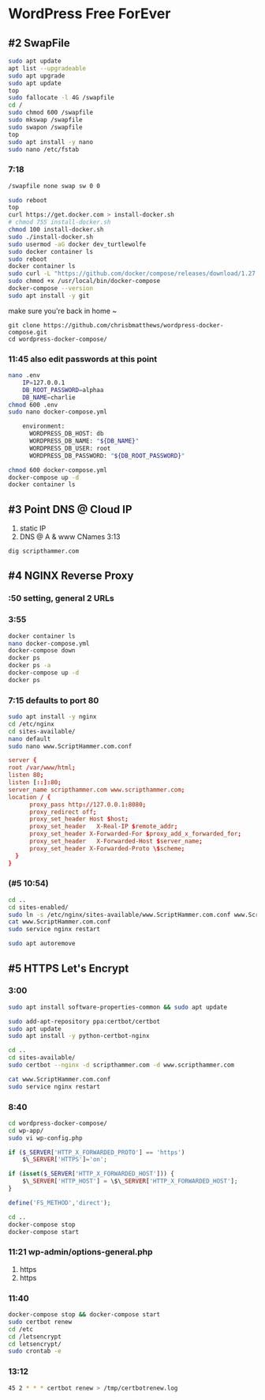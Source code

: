 # WordPress Free ForEver

## **#2 SwapFile**

```bash
sudo apt update
apt list --upgradeable
sudo apt upgrade
sudo apt update
top
sudo fallocate -l 4G /swapfile
cd /
sudo chmod 600 /swapfile
sudo mkswap /swapfile
sudo swapon /swapfile
top
sudo apt install -y nano
sudo nano /etc/fstab
```

### **7:18**

```bash 7:18
/swapfile none swap sw 0 0
```

```bash
sudo reboot
top
curl https://get.docker.com > install-docker.sh
# chmod 755 install-docker.sh
chmod 100 install-docker.sh
sudo ./install-docker.sh
sudo usermod -aG docker dev_turtlewolfe
sudo docker container ls
sudo reboot
docker container ls
sudo curl -L "https://github.com/docker/compose/releases/download/1.27.4/docker-compose-$(uname -s)-$(uname -m)" -o /usr/local/bin/docker-compose
sudo chmod +x /usr/local/bin/docker-compose
docker-compose --version
sudo apt install -y git
```

make sure you're back in home ~

```
git clone https://github.com/chrisbmatthews/wordpress-docker-compose.git
cd wordpress-docker-compose/
```

### **11:45 also edit passwords at this point**

```bash
nano .env
    IP=127.0.0.1
    DB_ROOT_PASSWORD=alphaa
    DB_NAME=charlie
chmod 600 .env
sudo nano docker-compose.yml

    environment:
      WORDPRESS_DB_HOST: db
      WORDPRESS_DB_NAME: "${DB_NAME}"
      WORDPRESS_DB_USER: root
      WORDPRESS_DB_PASSWORD: "${DB_ROOT_PASSWORD}"

chmod 600 docker-compose.yml
docker-compose up -d
docker container ls
```

## **#3 Point DNS @ Cloud IP**

1. static IP
1. DNS @ A & www CNames 3:13

```bash
dig scripthammer.com
```

## #4 NGINX Reverse Proxy

### **:50** setting, general 2 URLs

### **3:55**

```bash
docker container ls
nano docker-compose.yml
docker-compose down
docker ps
docker ps -a
docker-compose up -d
docker ps
```

### **7:15** defaults to port 80

```bash
sudo apt install -y nginx
cd /etc/nginx
cd sites-available/
nano default
sudo nano www.ScriptHammer.com.conf
```

```conf
server {
root /var/www/html;
listen 80;
listen [::]:80;
server_name scripthammer.com www.scripthammer.com;
location / {
      proxy_pass http://127.0.0.1:8080;
      proxy_redirect off;
      proxy_set_header Host $host;
      proxy_set_header   X-Real-IP $remote_addr;
      proxy_set_header X-Forwarded-For $proxy_add_x_forwarded_for;
      proxy_set_header   X-Forwarded-Host $server_name;
      proxy_set_header X-Forwarded-Proto \$scheme;
  }
}
```

### (#5 10:54)

```bash
cd ..
cd sites-enabled/
sudo ln -s /etc/nginx/sites-available/www.ScriptHammer.com.conf www.ScriptHammer.com.conf
cat www.ScriptHammer.com.conf
sudo service nginx restart

sudo apt autoremove
```

## **#5 HTTPS Let's Encrypt**

### **3:00**

```bash
sudo apt install software-properties-common && sudo apt update
```

<!-- sudo apt update   -->
<!-- apt list --upgradeable   -->
<!-- sudo apt upgrade   -->

```bash
sudo add-apt-repository ppa:certbot/certbot
sudo apt update
sudo apt install -y python-certbot-nginx
```

<!-- choose location   -->

```bash
cd ..
cd sites-available/
sudo certbot --nginx -d scripthammer.com -d www.scripthammer.com
```

<!-- sudo certbot --nginx -d scripthammer.com -->
<!-- redirect unsecure   -->

```bash
cat www.ScriptHammer.com.conf
sudo service nginx restart
```

### **8:40**

```bash
cd wordpress-docker-compose/
cd wp-app/
sudo vi wp-config.php
```

```php
if ($_SERVER['HTTP_X_FORWARDED_PROTO'] == 'https')
    $\_SERVER['HTTPS']='on';

if (isset($_SERVER['HTTP_X_FORWARDED_HOST'])) {
    $\_SERVER['HTTP_HOST'] = \$\_SERVER['HTTP_X_FORWARDED_HOST'];
}
```

```php
define('FS_METHOD','direct');
```

```bash
cd ..
docker-compose stop
docker-compose start
```

### **11:21** wp-admin/options-general.php

1. https
1. https

### **11:40**

```bash
docker-compose stop && docker-compose start
sudo certbot renew
cd /etc
cd /letsencrypt
cd letsencrypt/
sudo crontab -e
```

### **13:12**

```bash
45 2 * * * certbot renew > /tmp/certbotrenew.log
```
